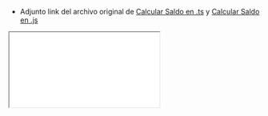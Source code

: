 - Adjunto link del archivo original de [Calcular Saldo en .ts](https://github.com/Alex-pozos/Proyectos/tree/main/CalcularSaldo/Docs/app.ts) y [Calcular Saldo en .js](https://github.com/Alex-pozos/Proyectos/tree/main/CalcularSaldo/Docs/app.js)

<iframe  src="CalcularSaldo_byAlex.pdf"></iframe>
